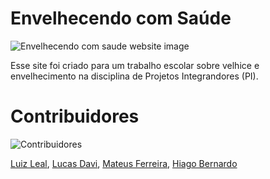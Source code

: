 # Envelhecendo com Saúde

![Envelhecendo com saude website image](https://envelhecendo-com-saude.vercel.app/app/img/e0c2e6e9-976d-4cd0-9fbb-b7bc1f9a186a.png)

Esse site foi criado para um trabalho escolar sobre velhice e envelhecimento na disciplina de Projetos Integrandores (PI).

# Contribuidores
![Contribuidores](https://contributors-img.web.app/image?repo=mateus-53/Velhice-Website&max=500)

[Luiz Leal](https://github.com/luizlealdev), [Lucas Davi](https://github.com/LDavi05), [Mateus Ferreira](https://github.com/Mateus-53), [Hiago Bernardo](https://github.com/Brazoo)